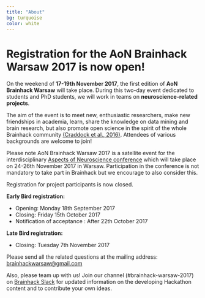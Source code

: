 ```yaml
---
title: "About"	
bg: turquoise
color: white
---
```

	
# Registration for the AoN Brainhack Warsaw 2017 is now open!


On the weekend of **17-19th November 2017**, the first edition of **AoN Brainhack Warsaw** will take place. During this two-day event dedicated to students and PhD students, we will work in teams on **neuroscience-related projects**. 

The aim of the event is to meet new, enthusiastic researchers, make new friendships in academia, learn, share the knowledge on data mining and brain research, but also promote open science in the spirit of the whole Brainhack community [(Craddock et al., 2016)](https://gigascience.biomedcentral.com/articles/10.1186/s13742-016-0121-x). Attendees  of various backgrounds are welcome to join!


Please note AoN Brainhack Warsaw 2017 is a satellite event for the interdisciplinary  [Aspects of Neuroscience conference](http://neuroaspects.org/)  which will take place on 24-26th November 2017 in Warsaw. 
Participation in the conference is not mandatory to take part in Brainhack but we encourage to also consider this.


Registration for project participants is now closed.

**Early Bird registration:**
* Opening: Monday 18th September 2017
* Closing: Friday 15th October 2017
* Notification of acceptance : After 22th October 2017

**Late Bird registration:**
* Closing: Tuesday 7th November 2017

Please send all the related questions at the mailing address: [brainhackwarsaw@gmail.com](mailto:brainhackwarsaw@gmail.com)


Also, please team up with us! Join our channel (#brainhack-warsaw-2017) on [Brainhack Slack](https://brainhack-slack-invite.herokuapp.com/) for updated information on the developing Hackathon content and to contribute your own ideas.



